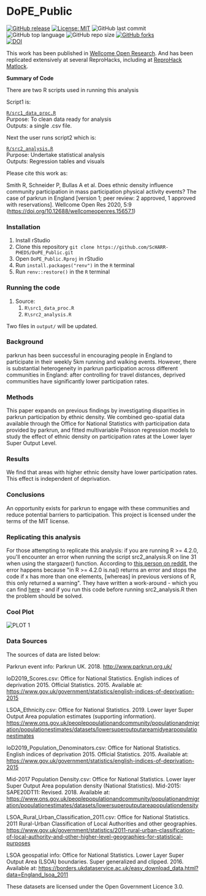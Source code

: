 # DoPE_Public

[![GitHub release](https://img.shields.io/badge/R-HEDS-green)](https://img.shields.io/badge/R-hello-green)
[![License: MIT](https://img.shields.io/badge/License-MIT-yellow.svg)](https://opensource.org/licenses/MIT)
![GitHub last commit](https://img.shields.io/github/last-commit/ScHARR-PHEDS/DoPE_Public?color=red&style=plastic)
![GitHub top language](https://img.shields.io/github/languages/top/ScHARR-PHEDS/DoPE_Public?style=plastic)
![GitHub repo size](https://img.shields.io/github/repo-size/ScHARR-PHEDS/DoPE_Public?style=plastic)
[![GitHub forks](https://img.shields.io/github/forks/ScHARR-PHEDS/DoPE_Public?style=social&label=Fork&maxAge=2592000)](https://GitHub.com/RobertASmith/shiny_healthy_economics/network/)
<br>
[![DOI](https://zenodo.org/badge/DOI/10.5281/zenodo.3596841.svg)](https://doi.org/10.5281/zenodo.3596841)

This work has been published in [Wellcome Open Research](https://wellcomeopenresearch.org/articles/5-9). And has been replicated extensively at several ReproHacks, including at [ReproHack Matlock](https://www.reprohack.org/paper/79/).

**Summary of Code**

There are two R scripts used in running this analysis

Script1 is: 

[`R/src1_data_proc.R`](https://github.com/ScHARR-PHEDS/DoPE_Public/blob/master/R/src1_data_proc.R)  
Purpose: To clean data ready for analysis  
Outputs: a single .csv file.

Next the user runs script2 which is: 

[`R/src2_analysis.R`](https://github.com/ScHARR-PHEDS/DoPE_Public/blob/master/R/src2_analysis.R)  
Purpose: Undertake statistical analysis     
Outputs: Regression tables and visuals

Please cite this work as:

Smith R, Schneider P, Bullas A et al. Does ethnic density influence community participation in mass participation physical activity events? The case of parkrun in England [version 1; peer review: 2 approved, 1 approved with reservations]. Wellcome Open Res 2020, 5:9 (https://doi.org/10.12688/wellcomeopenres.15657.1)

### Installation

1. Install rStudio
2. Clone this repository `git clone https://github.com/ScHARR-PHEDS/DoPE_Public.git`
3. Open `DoPE_Public.Rproj` in rStudio
4. Run `install.packages("renv")` in the `R` terminal
5. Run `renv::restore()` in the `R` terminal

### Running the code

1. Source:
   1. `R\src1_data_proc.R`
   2. `R\src2_analysis.R`

Two files in `output/` will be updated. 

### Background
parkrun has been successful in encouraging people in England to participate in their weekly 5km running and walking events. However, there is substantial heterogeneity in parkrun participation across different communities in England: after controlling for travel distances, deprived communities have significantly lower participation rates.

### Methods
This paper expands on previous findings by investigating disparities in parkrun participation by ethnic density. We combined geo-spatial data available through the Office for National Statistics with participation data provided by parkrun, and fitted multivariable Poisson regression models to study the effect of ethnic density on participation rates at the Lower layer Super Output Level.

### Results
We find that areas with higher ethnic density have lower participation rates. This effect is independent of deprivation.

### Conclusions
An opportunity exists for parkrun to engage with these communities and reduce potential barriers to participation.
This project is licensed under the terms of the MIT license.

### Replicating this analysis
For those attempting to replicate this analysis: if you are running R >= 4.2.0, you'll encounter an error when running the script src2_analysis.R on line 31 when using the stargazer() function. According to [this person on reddit](https://www.reddit.com/r/rstats/comments/ucmtdn/comment/iamt5an/?utm_source=share&utm_medium=web2x&context=3), the error happens because "in R >= 4.2.0 is.na() returns an error and stops the code if x has more than one elements, [whereas] in previous versions of R, this only returned a warning". They have written a work-around - which you can find [here](https://gist.github.com/alexeyknorre/b0780836f4cec04d41a863a683f91b53) - and if you run this code before running src2_analysis.R then the problem should be solved. 

### Cool Plot
![PLOT 1](https://github.com/ScHARR-PHEDS/DoPE_Public/blob/master/output/colour_plot.png)

### Data Sources
The sources of data are listed below:

Parkrun event info: Parkrun UK. 2018. http://www.parkrun.org.uk/

IoD2019_Scores.csv: Office for National Statistics. English indices of deprivation 2015. Official Statistics. 2015. Available at: https://www.gov.uk/government/statistics/english-indices-of-deprivation-2015

LSOA_Ethnicity.csv: Office for National Statistics. 2019. Lower layer Super Output Area population estimates (supporting information). https://www.ons.gov.uk/peoplepopulationandcommunity/populationandmigration/populationestimates/datasets/lowersuperoutputareamidyearpopulationestimates

IoD2019_Population_Denominators.csv: Office for National Statistics. English indices of deprivation 2015. Official Statistics. 2015. Available at: https://www.gov.uk/government/statistics/english-indices-of-deprivation-2015

Mid-2017 Population Density.csv: Office for National Statistics. Lower layer Super Output Area population density (National Statistics). Mid-2015: SAPE20DT11: Revised. 2018. Available at: https://www.ons.gov.uk/peoplepopulationandcommunity/populationandmigration/populationestimates/datasets/lowersuperoutputareapopulationdensity

LSOA_Rural_Urban_Classification_2011.csv: Office for National Statistics. 2011 Rural-Urban Classification of Local Authorities and other geographies. https://www.gov.uk/government/statistics/2011-rural-urban-classification-of-local-authority-and-other-higher-level-geographies-for-statistical-purposes

LSOA geospatial info: Office for National Statistics. Lower Layer Super Output Area (LSOA) boundaries. Super generalized and clipped. 2016. Available at: https://borders.ukdataservice.ac.uk/easy_download_data.html?data=England_lsoa_2011

These datasets are licensed under the Open Government Licence 3.0. 
